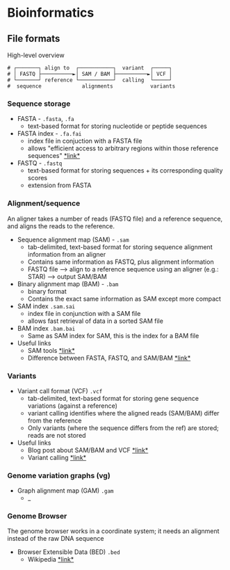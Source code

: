 # Bioinformatics


## File formats


High-level overview

```
# ┌───────┐ align to  ┌───────────┐  variant  ┌─────┐
# │ FASTQ ├──────────►│ SAM / BAM ├──────────►│ VCF │
# └───────┘ reference └───────────┘  calling  └─────┘
#  sequence             alignments            variants
```
<!-- https://tinyurl.com/d373myk5 -->


### Sequence storage

- FASTA - `.fasta`, `.fa`
    * text-based format for storing nucleotide or peptide sequences
- FASTA index - `.fa.fai`
    * index file in conjuction with a FASTA file
    * allows "efficient access to arbitrary regions within those reference sequences" [\*link\*](http://manpages.ubuntu.com/manpages/bionic/man5/faidx.5.html)
- FASTQ - `.fastq`
    * text-based format for storing sequences + its corresponding quality scores
    * extension from FASTA


### Alignment/sequence

An aligner takes a number of reads (FASTQ file) and a reference sequence, and aligns the reads to the reference.


- Sequence alignment map (SAM) - `.sam`
    * tab-delimited, text-based format for storing sequence alignment information from an aligner
    * Contains same information as FASTQ, plus alignment information
    * FASTQ file --> align to a reference sequence using an aligner (e.g.: STAR) --> output SAM/BAM
- Binary alignment map (BAM) - `.bam`
    * binary format
    * Contains the exact same information as SAM except more compact
- SAM index `.sam.sai`
    * index file in conjunction with a SAM file
    * allows fast retrieval of data in a sorted SAM file
- BAM index `.bam.bai`
    * Same as SAM index for SAM, this is the index for a BAM file
- Useful links
    * SAM tools [\*link\*](https://en.wikipedia.org/wiki/SAMtools)
    * Difference between FASTA, FASTQ, and SAM/BAM [\*link\*](https://bioinformatics.stackexchange.com/a/385)


### Variants

- Variant call format (VCF) `.vcf`
    * tab-delimited, text-based format for storing gene sequence variations (against a reference)
    * variant calling identifies where the aligned reads (SAM/BAM) differ from the reference
    * Only variants (where the sequence differs from the ref) are stored; reads are not stored
- Useful links
    * Blog post about SAM/BAM and VCF [\*link\*](https://kaushikghose.wordpress.com/2014/03/26/sam-bam-vcf-what/)
    * Variant calling [\*link\*](https://www.ebi.ac.uk/training/online/courses/human-genetic-variation-introduction/variant-identification-and-analysis/)


### Genome variation graphs (vg)

- Graph alignment map (GAM) `.gam`
    * _


### Genome Browser

The genome browser works in a coordinate system; it needs an alignment instead of the raw DNA sequence

- Browser Extensible Data (BED) `.bed`
    * Wikipedia [\*link\*](https://en.wikipedia.org/wiki/BED_(file_format))



